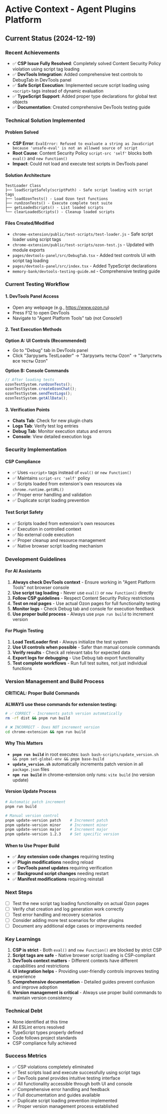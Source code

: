 # Active Context - Agent Plugins Platform

## Current Status (2024-12-19)

### Recent Achievements
- ✅ **CSP Issue Fully Resolved**: Completely solved Content Security Policy violation using script tag loading
- ✅ **DevTools Integration**: Added comprehensive test controls to DebugTab in DevTools panel
- ✅ **Safe Script Execution**: Implemented secure script loading using `<script>` tags instead of dynamic evaluation
- ✅ **TypeScript Support**: Added proper type declarations for global test objects
- ✅ **Documentation**: Created comprehensive DevTools testing guide

### Technical Solution Implemented

#### Problem Solved
- **CSP Error**: `EvalError: Refused to evaluate a string as JavaScript because 'unsafe-eval' is not an allowed source of script`
- **Root Cause**: Content Security Policy `script-src 'self'` blocks both `eval()` and `new Function()`
- **Impact**: Could not load and execute test scripts in DevTools panel

#### Solution Architecture
```
TestLoader Class
├── loadScriptSafely(scriptPath) - Safe script loading with script tags
├── loadOzonTests() - Load Ozon test functions
├── runOzonTests() - Execute complete test suite
├── getLoadedScripts() - List loaded scripts
└── clearLoadedScripts() - Cleanup loaded scripts
```

#### Files Created/Modified
- `chrome-extension/public/test-scripts/test-loader.js` - Safe script loader using script tags
- `chrome-extension/public/test-scripts/ozon-test.js` - Updated with module exports
- `pages/devtools-panel/src/DebugTab.tsx` - Added test controls UI with script tag loading
- `pages/devtools-panel/src/index.tsx` - Added TypeScript declarations
- `memory-bank/devtools-testing-guide.md` - Comprehensive testing guide

### Current Testing Workflow

#### 1. DevTools Panel Access
- Open any webpage (e.g., https://www.ozon.ru)
- Press F12 to open DevTools
- Navigate to "Agent Platform Tools" tab (not Console!)

#### 2. Test Execution Methods
**Option A: UI Controls (Recommended)**
- Go to "Debug" tab in DevTools panel
- Click "Загрузить TestLoader" → "Загрузить тесты Ozon" → "Запустить все тесты Ozon"

**Option B: Console Commands**
```javascript
// After loading tests
ozonTestSystem.runOzonTests();
ozonTestSystem.createOzonChat();
ozonTestSystem.sendTestLogs();
ozonTestSystem.getAllData();
```

#### 3. Verification Points
- **Chats Tab**: Check for new plugin chats
- **Logs Tab**: Verify test log entries
- **Debug Tab**: Monitor execution status and errors
- **Console**: View detailed execution logs

### Security Implementation

#### CSP Compliance
- ✅ Uses `<script>` tags instead of `eval()` or `new Function()`
- ✅ Maintains `script-src 'self'` policy
- ✅ Scripts loaded from extension's own resources via `chrome.runtime.getURL()`
- ✅ Proper error handling and validation
- ✅ Duplicate script loading prevention

#### Test Script Safety
- ✅ Scripts loaded from extension's own resources
- ✅ Execution in controlled context
- ✅ No external code execution
- ✅ Proper cleanup and resource management
- ✅ Native browser script loading mechanism

### Development Guidelines

#### For AI Assistants
1. **Always check DevTools context** - Ensure working in "Agent Platform Tools" not browser console
2. **Use script tag loading** - Never use `eval()` or `new Function()` directly
3. **Follow CSP guidelines** - Respect Content Security Policy restrictions
4. **Test on real pages** - Use actual Ozon pages for full functionality testing
5. **Monitor logs** - Check Debug tab and console for execution feedback
6. **Use proper build process** - Always use `pnpm run build` to increment version

#### For Plugin Testing
1. **Load TestLoader first** - Always initialize the test system
2. **Use UI controls when possible** - Safer than manual console commands
3. **Verify results** - Check all relevant tabs for expected data
4. **Export logs for debugging** - Use Debug tab export functionality
5. **Test complete workflows** - Run full test suites, not just individual functions

### Version Management and Build Process

#### CRITICAL: Proper Build Commands
**ALWAYS use these commands for extension testing:**

```bash
# ✅ CORRECT - Increments patch version automatically
rm -rf dist && pnpm run build

# ❌ INCORRECT - Does NOT increment version
cd chrome-extension && npm run build
```

#### Why This Matters
- **`pnpm run build`** in root executes: `bash bash-scripts/update_version.sh && pnpm set-global-env && pnpm base-build`
- **`update_version.sh`** automatically increments patch version in all `package.json` files
- **`npm run build`** in chrome-extension only runs: `vite build` (no version update)

#### Version Update Process
```bash
# Automatic patch increment
pnpm run build

# Manual version control
pnpm update-version patch    # Increment patch
pnpm update-version minor    # Increment minor
pnpm update-version major    # Increment major
pnpm update-version 1.2.3    # Set specific version
```

#### When to Use Proper Build
- ✅ **Any extension code changes** requiring testing
- ✅ **Plugin modifications** needing reload
- ✅ **DevTools panel updates** requiring verification
- ✅ **Background script changes** needing restart
- ✅ **Manifest modifications** requiring reinstall

### Next Steps
- [ ] Test the new script tag loading functionality on actual Ozon pages
- [ ] Verify chat creation and log generation work correctly
- [ ] Test error handling and recovery scenarios
- [ ] Consider adding more test scenarios for other plugins
- [ ] Document any additional edge cases or improvements needed

### Key Learnings
1. **CSP is strict** - Both `eval()` and `new Function()` are blocked by strict CSP
2. **Script tags are safe** - Native browser script loading is CSP-compliant
3. **DevTools context matters** - Different contexts have different capabilities and restrictions
4. **UI integration helps** - Providing user-friendly controls improves testing experience
5. **Comprehensive documentation** - Detailed guides prevent confusion and improve adoption
6. **Version management is critical** - Always use proper build commands to maintain version consistency

### Technical Debt
- None identified at this time
- All ESLint errors resolved
- TypeScript types properly defined
- Code follows project standards
- CSP compliance fully achieved

### Success Metrics
- ✅ CSP violations completely eliminated
- ✅ Test scripts load and execute successfully using script tags
- ✅ DevTools panel provides intuitive testing interface
- ✅ All functionality accessible through both UI and console
- ✅ Comprehensive error handling and feedback
- ✅ Full documentation and guides available
- ✅ Duplicate script loading prevention implemented
- ✅ Proper version management process established 
